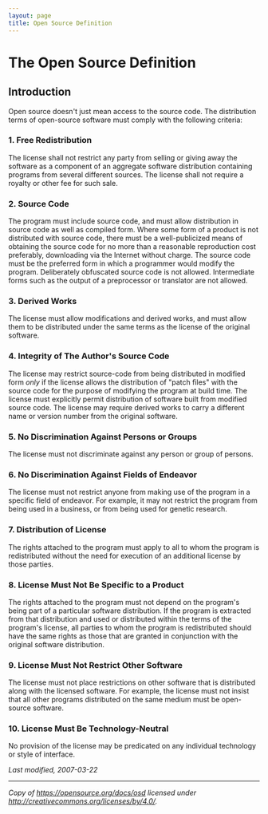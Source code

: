 ```yaml
---
layout: page
title: Open Source Definition
---
```


# The Open Source Definition

## Introduction

Open source doesn't just mean access to the source code. The distribution terms of open-source software must comply with the following criteria:

### 1. Free Redistribution

The license shall not restrict any party from selling or giving away the software as a component of an aggregate software distribution containing programs from several different sources. The license shall not require a royalty or other fee for such sale.

### 2. Source Code

The program must include source code, and must allow distribution in source code as well as compiled form. Where some form of a product is not distributed with source code, there must be a well-publicized means of obtaining the source code for no more than a reasonable reproduction cost preferably, downloading via the Internet without charge. The source code must be the preferred form in which a programmer would modify the program. Deliberately obfuscated source code is not allowed. Intermediate forms such as the output of a preprocessor or translator are not allowed.

### 3. Derived Works

The license must allow modifications and derived works, and must allow them to be distributed under the same terms as the license of the original software.

### 4. Integrity of The Author's Source Code

The license may restrict source-code from being distributed in modified form *only* if the license allows the distribution of "patch files" with the source code for the purpose of modifying the program at build time. The license must explicitly permit distribution of software built from modified source code. The license may require derived works to carry a different name or version number from the original software.

### 5. No Discrimination Against Persons or Groups

The license must not discriminate against any person or group of persons.

### 6. No Discrimination Against Fields of Endeavor

The license must not restrict anyone from making use of the program in a specific field of endeavor. For example, it may not restrict the program from being used in a business, or from being used for genetic research.

### 7. Distribution of License

The rights attached to the program must apply to all to whom the program is redistributed without the need for execution of an additional license by those parties.

### 8. License Must Not Be Specific to a Product

The rights attached to the program must not depend on the program's being part of a particular software distribution. If the program is extracted from that distribution and used or distributed within the terms of the program's license, all parties to whom the program is redistributed should have the same rights as those that are granted in conjunction with the original software distribution.

### 9. License Must Not Restrict Other Software

The license must not place restrictions on other software that is distributed along with the licensed software. For example, the license must not insist that all other programs distributed on the same medium must be open-source software.

### 10. License Must Be Technology-Neutral

No provision of the license may be predicated on any individual technology or style of interface.

*Last modified, 2007-03-22*

___

*Copy of <https://opensource.org/docs/osd> licensed under <http://creativecommons.org/licenses/by/4.0/>.*
